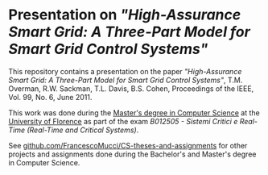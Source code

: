 # Presentation on *"High-Assurance Smart Grid: A Three-Part Model for Smart Grid Control Systems"*

This repository contains a presentation on the paper *"High-Assurance Smart Grid: A Three-Part Model for Smart Grid Control Systems"*, T.M. Overman, R.W. Sackman, T.L. Davis, B.S. Cohen, Proceedings of the IEEE, Vol. 99, No. 6, June 2011.

This work was done during the [Master's degree in Computer Science](https://www.informaticamagistrale.unifi.it/) at the [University of Florence](https://www.unifi.it/) as part of the exam *B012505 - Sistemi Critici e Real-Time (Real-Time and Critical Systems)*.

See [github.com/FrancescoMucci/CS-theses-and-assignments](https://github.com/FrancescoMucci/CS-theses-and-assignments) for other projects and assignments done during the Bachelor's and Master's degree in Computer Science.

